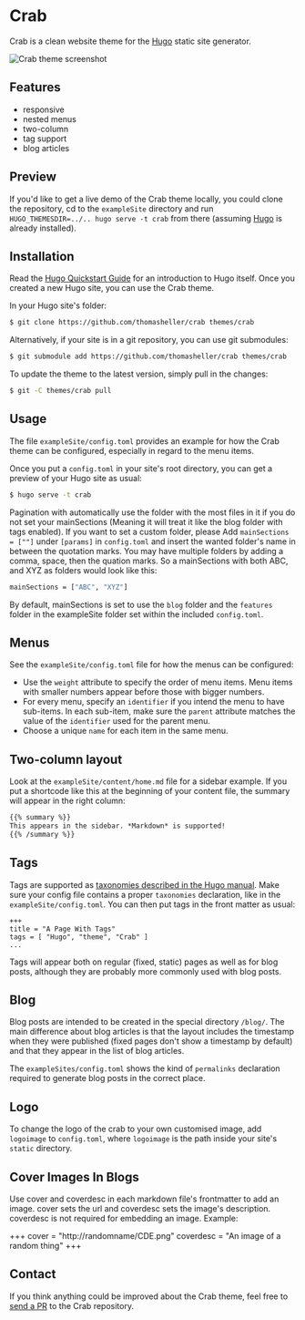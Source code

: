 # Crab

Crab is a clean website theme for the [Hugo](https://gohugo.io) static
site generator.

![Crab theme screenshot](https://raw.githubusercontent.com/thomasheller/crab/master/images/screenshot.png)

## Features

- responsive
- nested menus
- two-column
- tag support
- blog articles

## Preview

If you'd like to get a live demo of the Crab theme locally, you could
clone the repository, cd to the `exampleSite` directory and run
`HUGO_THEMESDIR=../.. hugo serve -t crab` from there (assuming
[Hugo](http://gohugo.io) is already installed).

## Installation

Read the [Hugo Quickstart
Guide](https://gohugo.io/overview/quickstart/) for an introduction to
Hugo itself. Once you created a new Hugo site, you can use the Crab
theme.

In your Hugo site's folder:

```sh
$ git clone https://github.com/thomasheller/crab themes/crab
```

Alternatively, if your site is in a git repository, you can use git
submodules:

```sh
$ git submodule add https://github.com/thomasheller/crab themes/crab
```

To update the theme to the latest version, simply pull in the changes:

```sh
$ git -C themes/crab pull
```

## Usage

The file `exampleSite/config.toml` provides an example for how the
Crab theme can be configured, especially in regard to the menu items.

Once you put a `config.toml` in your site's root directory, you can
get a preview of your Hugo site as usual:

```sh
$ hugo serve -t crab
```

Pagination with automatically use the folder with the most files in it 
if you do not set your mainSections (Meaning it will treat it like the
blog folder with tags enabled). If you want to set a custom folder, 
please Add `mainSections = [""]` under `[params]` in `config.toml`
and insert the wanted folder's name in between the quotation marks.
You may have multiple folders by adding a comma, space, then the
quation marks. So a mainSections with both ABC, and XYZ as folders
would look like this:

```sh
mainSections = ["ABC", "XYZ"]
```

By default, mainSections is set to use the `blog` folder and the 
`features` folder in the exampleSite folder set within the included 
`config.toml`.

## Menus

See the `exampleSite/config.toml` file for how the menus can be
configured:

- Use the `weight` attribute to specify the order of menu items.
  Menu items with smaller numbers appear before those with bigger
  numbers.
- For every menu, specify an `identifier` if you intend the menu to
  have sub-items. In each sub-item, make sure the `parent` attribute
  matches the value of the `identifier` used for the parent menu.
- Choose a unique `name` for each item in the same menu.

## Two-column layout

Look at the `exampleSite/content/home.md` file for a sidebar example.
If you put a shortcode like this at the beginning of your content
file, the summary will appear in the right column:

```md
{{% summary %}}
This appears in the sidebar. *Markdown* is supported!
{{% /summary %}}
```

## Tags

Tags are supported as [taxonomies described in the Hugo
manual](https://gohugo.io/taxonomies/usage/). Make sure your config
file contains a proper `taxonomies` declaration, like in the
`exampleSite/config.toml`. You can then put tags in the front matter
as usual:

```
+++
title = "A Page With Tags"
tags = [ "Hugo", "theme", "Crab" ]
...
```

Tags will appear both on regular (fixed, static) pages as well as for
blog posts, although they are probably more commonly used with blog
posts.

## Blog

Blog posts are intended to be created in the special directory
`/blog/`. The main difference about blog articles is that the layout
includes the timestamp when they were published (fixed pages don't
show a timestamp by default) and that they appear in the list of blog
articles.

The `exampleSites/config.toml` shows the kind of `permalinks`
declaration required to generate blog posts in the correct place.

## Logo

To change the logo of the crab to your own customised image,
add `logoimage` to `config.toml`, where `logoimage` is the
path inside your site's `static` directory.

## Cover Images In Blogs
Use cover and coverdesc in each markdown file's frontmatter to add 
an image. cover sets the url and coverdesc sets the image's description.
coverdesc is not required for embedding an image.
Example:

+++
cover = "http://randomname/CDE.png"
coverdesc = "An image of a random thing"
+++

## Contact

If you think anything could be improved about the Crab theme, feel
free to [send a PR](https://github.com/thomasheller/crab) to the Crab
repository.
